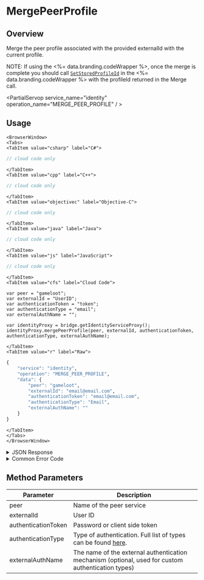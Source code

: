 # MergePeerProfile
## Overview
Merge the peer profile associated with the provided externalId with the current profile.

NOTE: If using the <%= data.branding.codeWrapper %>, once the merge is complete you should call [<code>SetStoredProfileId</code>](/api/wrapper/setstoredprofileid) in the <%= data.branding.codeWrapper %> with the profileId returned in the Merge call.



<PartialServop service_name="identity" operation_name="MERGE_PEER_PROFILE" / >

## Usage

```mdx-code-block
<BrowserWindow>
<Tabs>
<TabItem value="csharp" label="C#">
```

```csharp
// cloud code only
```

```mdx-code-block
</TabItem>
<TabItem value="cpp" label="C++">
```

```cpp
// cloud code only
```

```mdx-code-block
</TabItem>
<TabItem value="objectivec" label="Objective-C">
```

```objectivec
// cloud code only
```

```mdx-code-block
</TabItem>
<TabItem value="java" label="Java">
```

```java
// cloud code only
```

```mdx-code-block
</TabItem>
<TabItem value="js" label="JavaScript">
```

```javascript
// cloud code only
```

```mdx-code-block
</TabItem>
<TabItem value="cfs" label="Cloud Code">
```

```cfscript
var peer = "gameloot";
var externalId = "UserID";
var authenticationToken = "token";
var authenticationType = "email";
var externalAuthName = "";

var identityProxy = bridge.getIdentityServiceProxy();
identityProxy.mergePeerProfile(peer, externalId, authenticationToken, authenticationType, externalAuthName);
```

```mdx-code-block
</TabItem>
<TabItem value="r" label="Raw">
```

```r
{
	"service": "identity",
	"operation": "MERGE_PEER_PROFILE",
	"data": {
		"peer": "gameloot",
		"externalId": "email@email.com",
		"authenticationToken": "email@email.com",
		"authenticationType": "Email",
		"externalAuthName": ""
	}
}
```

```mdx-code-block
</TabItem>
</Tabs>
</BrowserWindow>
```

<details>
<summary>JSON Response</summary>

```json
{  
   "data":{  
      "profileId":"f94f7e2d-3cdd-4fd6-9c28-392f7875e9df"
   },
   "status":200
}
```
</details>

<details>
<summary>Common Error Code</summary>

### Status Codes
Code | Name | Description
---- | ---- | -----------
40211 | DUPLICATE_IDENTITY_TYPE | Returned when trying to attach an identity type that already exists for that profile. For instance you can have only one Steam identity for a profile.

</details>


## Method Parameters
Parameter | Description
--------- | -----------
peer | Name of the peer service
externalId | User ID
authenticationToken | Password or client side token
authenticationType | Type of authentication. Full list of types can be found [here](/api/appendix/authtypes).
externalAuthName | The name of the external authentication mechanism (optional, used for custom authentication types)


